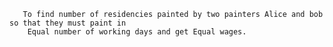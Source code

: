        To find number of residencies painted by two painters Alice and bob so that they must paint in   
        Equal number of working days and get Equal wages.
